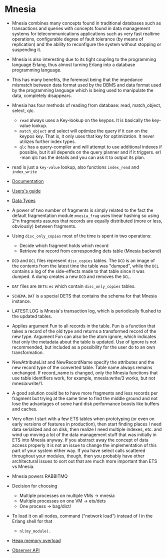 # Mnesia

- Mnesia combines many concepts found in traditional databases such as transactions and queries with concepts found in data management systems for telecommunications applications such as very fast realtime operations, configurable degree of fault tolerance (by means of replication) and the ability to reconfigure the system without stopping or suspending it.

- Mnesia is also interesting due to its tight coupling to the programming language Erlang, thus almost turning Erlang into a database programming language.

- This has many benefits, the foremost being that the impedance mismatch between data format used by the DBMS and data format used by the programming language which is being used to manipulate the data, completely disappears.

- Mnesia has four methods of reading from database: read, match_object, select, qlc.
    - `read` always uses a Key-lookup on the keypos. It is basically the key-value lookup.
    - `match_object` and select will optimize the query if it can on the keypos key. That is, it only uses that key for optimization. It never utilizes further index types.
    - `qlc` has a query-compiler and will attempt to use additional indexes if possible, but it all depends on the query planner and if it triggers. erl -man qlc has the details and you can ask it to output its plan.
- read is just a `key-value` lookup, also functions `index_read` and `index_write`

- [Documentation](https://www.erlang.org/doc/man/mnesia.html)
- [Users's guide](https://www.erlang.org/doc/apps/mnesia/mnesia.pdf)
- [Data Types](https://www.erlang.org/doc/reference_manual/data_types.html)

- A power of two number of fragments is simply related to the fact the default fragmentation module `mnesia_frag` uses linear hashing so using 2^n fragments assures that records are equally distributed (more or less, obviously) between fragments.

- Using `disc_only_copies` most of the time is spent in two operations:
    - Decide which fragment holds which record
    - Retrieve the record from corresponding dets table (Mnesia backend)

- `DCD` and `DCL` files represent `disc_copies` tables. The `DCD` is an image of
the contents from the latest time the table was "dumped", while the
`DCL` contains a log of the side-effects made to that table since it was
dumped. A dump creates a new `DCD` and removes the `DCL`.

- `DAT` files are `DETS:es` which contain `disc_only_copies` tables.

- `SCHEMA.DAT` is a special DETS that contains the schema for that Mnesia instance.

- LATEST.LOG is Mnesia's transaction log, which is periodically flushed to the updated tables.

- Applies argument Fun to all records in the table. Fun is a function that takes a record of the old type and returns a transformed record of the new type. Argument Fun can also be the atom ignore, which indicates that only the metadata about the table is updated. Use of ignore is not recommended, but included as a possibility for the user do to an own transformation.

- NewAttributeList and NewRecordName specify the attributes and the new record type of the converted table. Table name always remains unchanged. If record_name is changed, only the Mnesia functions that use table identifiers work, for example, mnesia:write/3 works, but not mnesia:write/1.

- A good solution could be to have more fragments and less records per fragment but trying at the same time to find the middle ground and not lose the advantages of some hard disk performance boosts like buffers and caches.

- Very often I start with a few ETS tables when prototyping (or even on early versions of features in production), then start finding places I need data serialized and on disk, then realize I need multiple indexes, etc. and wind up moving a lot of the data management stuff that was initially in ETS into Mnesia anyway. If you abstract away the concept of data access properly it is not an issue to change the implementation of this part of your system either way. If you have select calls scattered throughout your modules, though, then you probably have other architectural issues to sort out that are much more important than ETS vs Mnesia.

- Mnesia powers RABBITMQ

- Decision for choosing 
    - Multiple processes on multiple VMs -> mnesia
    - Multiple processes on one VM -> ets/dets
    - One process -> bag/dict/

- To load it on all nodes, command ("network load") instead of l in the Erlang shell for that
    - `nl(my_module).`

- [Heap memory overload](https://stackoverflow.com/questions/7103621/erlang-and-its-consumption-of-heap-memory)
- [Observer API](https://anilwadghule.com/2021/07/11/how-to-install-wxmac-properly-for-running-observer-with-elixir)